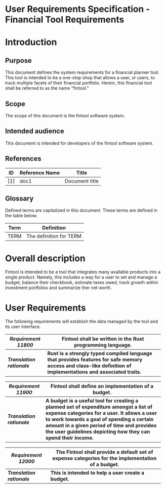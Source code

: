 # User Requirements Specification - Financial Tool Requirements
# Introduction    
## Purpose    
This document defines the system requirements for a financial planner tool. This tool is intended to be a one-stop shop that allows a user, or users, to track multiple facets of their financial portfolio. Herein, this financial tool shall be referred to as the name "fintool."    

## Scope    
The scope of this document is the fintool software system.    

## Intended audience    
This document is intended for developers of the fintool software system.    

## References    
| ID | Reference Name | Title          |
|----|----------------|----------------|
| [1]| doc1           | Document title |    

## Glossary    
Defined terms are capitalized in this document. These terms are defined in the table below.    

| Term | Definition             |
|------|------------------------|
| TERM | The definition for TERM|    

# Overall description    
Fintool is intended to be a tool that integrates many available products into a single product. Namely, this includes a way for a user to set and manage a budget, balance their checkbook, estimate taxes owed, track growth within investment portfolios and summarize ther net worth.    

# User Requirements    
The following requirements will establish the data managed by the tool and its user interface.    

| _Requirement 11800_         | Fintool shall be written in the Rust programming language.                                                                                                       |    
|-----------------------------|------------------------------------------------------------------------------------------------------------------------------------------------------------------|    
| ___Translation rationale___ | __Rust is a strongly typed compiled language that provides features for safe memory access and class-like definition of implementations and associated traits.__ |    

| _Requirement 11900_         | Fintool shall define an implementation of a budget.<br/>                                                                                                                                                                                                                                            |    
|-----------------------------|-----------------------------------------------------------------------------------------------------------------------------------------------------------------------------------------------------------------------------------------------------------------------------------------------------|    
| ___Translation rationale___ | __A budget is a useful tool for creating a planned set of expenditure amongst a list of expense categories for a user. It allows a user to work towards a goal of spending a certain amount in a given period of time and provides the user guidelines depicting how they can spend their income.__ |    

| _Requirement 12000_         | The Fintool shall provide a default set of expense categories for the implementation of a budget.  |    
|-----------------------------|----------------------------------------------------------------------------------------------------|    
| ___Translation rationale___ | __This is intended to help a user create a budget.__                                               |    

